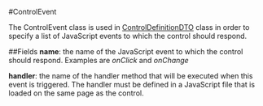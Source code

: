 #ControlEvent

The ControlEvent class is used in [ControlDefinitionDTO](../DataTransfer/ControlDefinitionDTO.md) class in order to specify a list of JavaScript events to which the control should respond.

##Fields
__name__: the name of the JavaScript event to which the control should respond. Examples are _onClick_ and _onChange_

__handler__: the name of the handler method that will be executed when this event is triggered. The handler must be defined in a JavaScript file that is loaded on the same page as the control.
